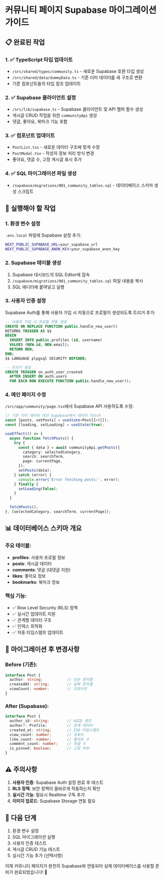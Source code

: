 # 커뮤니티 페이지 Supabase 마이그레이션 가이드

## 📋 완료된 작업

### 1. ✅ TypeScript 타입 업데이트
- `/src/shared/types/community.ts` - 새로운 Supabase 호환 타입 생성
- `/src/shared/data/dummyData.ts` - 기존 더미 데이터를 새 구조로 변환
- 기존 컴포넌트들의 타입 참조 업데이트

### 2. ✅ Supabase 클라이언트 설정
- `/src/lib/supabase.ts` - Supabase 클라이언트 및 API 헬퍼 함수 생성
- 게시글 CRUD 작업을 위한 `communityApi` 생성
- 댓글, 좋아요, 북마크 기능 포함

### 3. ✅ 컴포넌트 업데이트
- `PostList.tsx` - 새로운 데이터 구조에 맞게 수정
- `PostModal.tsx` - 작성자 정보 처리 방식 변경
- 좋아요, 댓글 수, 고정 게시글 표시 추가

### 4. ✅ SQL 마이그레이션 파일 생성
- `/supabase/migrations/001_community_tables.sql` - 데이터베이스 스키마 생성 스크립트

## 🚀 실행해야 할 작업

### 1. 환경 변수 설정
`.env.local` 파일에 Supabase 설정 추가:
```bash
NEXT_PUBLIC_SUPABASE_URL=your_supabase_url
NEXT_PUBLIC_SUPABASE_ANON_KEY=your_supabase_anon_key
```

### 2. Supabase 테이블 생성
1. Supabase 대시보드의 SQL Editor에 접속
2. `/supabase/migrations/001_community_tables.sql` 파일 내용을 복사
3. SQL 에디터에 붙여넣고 실행

### 3. 사용자 인증 설정
Supabase Auth를 통해 사용자 가입 시 자동으로 프로필이 생성되도록 트리거 추가:

```sql
-- 사용자 가입 시 프로필 자동 생성
CREATE OR REPLACE FUNCTION public.handle_new_user()
RETURNS TRIGGER AS $$
BEGIN
  INSERT INTO public.profiles (id, username)
  VALUES (NEW.id, NEW.email);
  RETURN NEW;
END;
$$ LANGUAGE plpgsql SECURITY DEFINER;

-- 트리거 생성
CREATE TRIGGER on_auth_user_created
  AFTER INSERT ON auth.users
  FOR EACH ROW EXECUTE FUNCTION public.handle_new_user();
```

### 4. 메인 페이지 수정
`/src/app/community/page.tsx`에서 Supabase API 사용하도록 수정:

```typescript
// 기존 더미 데이터 대신 Supabase에서 데이터 fetch
const [posts, setPosts] = useState<Post[]>([]);
const [loading, setLoading] = useState(true);

useEffect(() => {
  async function fetchPosts() {
    try {
      const { data } = await communityApi.getPosts({
        category: selectedCategory,
        search: searchTerm,
        page: currentPage,
      });
      setPosts(data);
    } catch (error) {
      console.error('Error fetching posts:', error);
    } finally {
      setLoading(false);
    }
  }
  
  fetchPosts();
}, [selectedCategory, searchTerm, currentPage]);
```

## 📊 데이터베이스 스키마 개요

### 주요 테이블:
- **profiles**: 사용자 프로필 정보
- **posts**: 게시글 데이터
- **comments**: 댓글 (대댓글 지원)
- **likes**: 좋아요 정보
- **bookmarks**: 북마크 정보

### 핵심 기능:
- ✅ Row Level Security (RLS) 정책
- ✅ 실시간 업데이트 지원
- ✅ 관계형 데이터 구조
- ✅ 인덱스 최적화
- ✅ 자동 타임스탬프 업데이트

## 🔄 마이그레이션 후 변경사항

### Before (기존):
```typescript
interface Post {
  author: string;           // 단순 문자열
  createdAt: string;        // 날짜 문자열
  viewCount: number;        // 조회수만
}
```

### After (Supabase):
```typescript
interface Post {
  author_id: string;        // UUID 참조
  author?: Profile;         // 관계 데이터
  created_at: string;       // ISO 타임스탬프
  view_count: number;       // 조회수
  like_count: number;       // 좋아요 수
  comment_count: number;    // 댓글 수
  is_pinned: boolean;       // 고정 여부
}
```

## ⚠️ 주의사항

1. **사용자 인증**: Supabase Auth 설정 완료 후 테스트
2. **RLS 정책**: 보안 정책이 올바르게 작동하는지 확인
3. **실시간 기능**: 필요시 Realtime 구독 추가
4. **이미지 업로드**: Supabase Storage 연동 필요

## 📝 다음 단계

1. 환경 변수 설정
2. SQL 마이그레이션 실행
3. 사용자 인증 테스트
4. 게시글 CRUD 기능 테스트
5. 실시간 기능 추가 (선택사항)

이제 커뮤니티 페이지가 완전히 Supabase와 연동되어 실제 데이터베이스를 사용할 준비가 완료되었습니다! 🎉